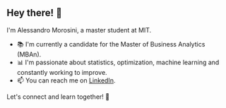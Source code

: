 ## Hey there! 👋

I'm Alessandro Morosini, a master student at MIT. 

- 📚 I'm currently a candidate for the Master of Business Analytics (MBAn).
- 📊 I'm passionate about statistics, optimization, machine learning and constantly working to improve.
- 📫 You can reach me on [LinkedIn](https://www.linkedin.com/in/alessandro-morosini-26-03-2003/).

Let's connect and learn together! 🤝
